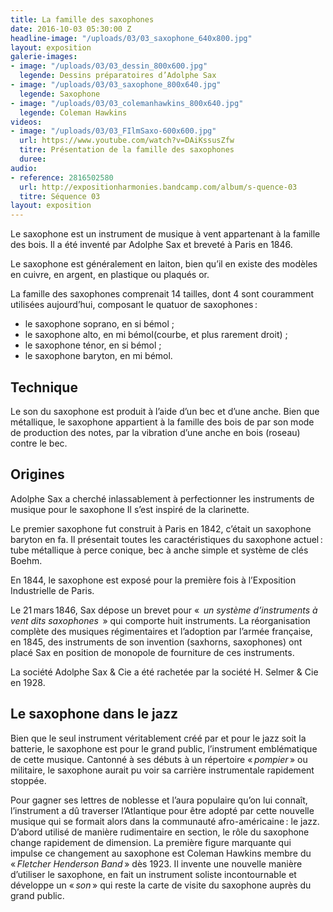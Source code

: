 ```yaml
---
title: La famille des saxophones
date: 2016-10-03 05:30:00 Z
headline-image: "/uploads/03/03_saxophone_640x800.jpg"
layout: exposition
galerie-images:
- image: "/uploads/03/03_dessin_800x600.jpg"
  legende: Dessins préparatoires d’Adolphe Sax
- image: "/uploads/03/03_saxophone_800x640.jpg"
  legende: Saxophone
- image: "/uploads/03/03_colemanhawkins_800x640.jpg"
  legende: Coleman Hawkins
videos:
- image: "/uploads/03/03_FIlmSaxo-600x600.jpg"
  url: https://www.youtube.com/watch?v=DAiKssusZfw
  titre: Présentation de la famille des saxophones
  duree:
audio:
- reference: 2816502580
  url: http://expositionharmonies.bandcamp.com/album/s-quence-03
  titre: Séquence 03
layout: exposition
---
```


Le saxophone est un instrument de musique à vent appartenant à la famille des bois. Il a été inventé par Adolphe Sax et breveté à Paris en 1846.

Le saxophone est généralement en laiton, bien qu’il en existe des modèles en cuivre, en argent, en plastique ou plaqués or.

La famille des saxophones comprenait 14 tailles, dont 4 sont couramment utilisées aujourd’hui, composant le quatuor de saxophones :
* le saxophone soprano, en si bémol ;
* le saxophone alto, en mi  bémol(courbe, et plus rarement droit) ;
* le saxophone ténor, en si bémol ;
* le saxophone baryton, en mi bémol.

## Technique
Le son du saxophone est produit à l’aide d’un bec et d’une anche. Bien que métallique, le saxophone appartient à la famille des bois de par son mode de production des notes, par la vibration d’une anche en bois (roseau) contre le bec.

## Origines
Adolphe Sax a cherché inlassablement à perfectionner les instruments de musique pour le saxophone Il s’est inspiré de la clarinette.

Le premier saxophone fut construit à Paris en 1842, c’était un saxophone baryton en fa. Il présentait toutes les caractéristiques du saxophone actuel : tube métallique à perce conique, bec à anche simple et système de clés Boehm.

En 1844, le saxophone est exposé pour la première fois à l’Exposition Industrielle de Paris.

Le 21 mars 1846, Sax dépose un brevet pour «  *un système d’instruments à vent dits saxophones*  » qui comporte huit instruments. La réorganisation complète des musiques régimentaires et l’adoption par l’armée française, en 1845, des instruments de son invention (saxhorns, saxophones) ont placé Sax en position de monopole de fourniture de ces instruments.

La société Adolphe Sax & Cie a été rachetée par la société H. Selmer & Cie en 1928.

## Le saxophone dans le jazz
Bien que le seul instrument véritablement créé par et pour le jazz soit la batterie, le saxophone est pour le grand public, l’instrument emblématique de cette musique. Cantonné à ses débuts à un répertoire « *pompier* » ou militaire, le saxophone aurait pu voir sa carrière instrumentale rapidement stoppée.

Pour gagner ses lettres de noblesse et l’aura populaire qu’on lui connaît, l’instrument a dû traverser l’Atlantique pour être adopté par cette nouvelle musique qui se formait alors dans la communauté afro-américaine : le jazz. D’abord utilisé de manière rudimentaire en section, le rôle du saxophone change rapidement de dimension. La première figure marquante qui impulse ce changement au saxophone est Coleman Hawkins membre du « *Fletcher Henderson Band* » dès 1923. Il invente une nouvelle manière d’utiliser le saxophone, en fait un instrument soliste incontournable et développe un « *son* » qui reste la carte de visite du saxophone auprès du grand public.
